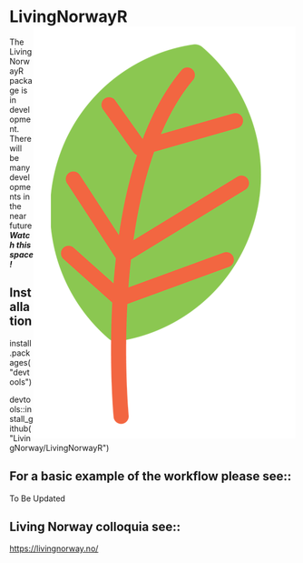 # LivingNorwayR <img src="man/figures/logo.png" align="right" />

The LivingNorwayR package is in development. There will be many developments in the near future ***Watch this space!***

## Installation
install.packages("devtools")

devtools::install_github("LivingNorway/LivingNorwayR")

## For a basic example of the workflow please see::

To Be Updated 

## Living Norway colloquia see::

https://livingnorway.no/
